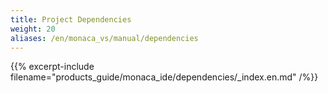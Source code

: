 ```yaml
---
title: Project Dependencies
weight: 20
aliases: /en/monaca_vs/manual/dependencies
---
```


{{% excerpt-include filename="products_guide/monaca_ide/dependencies/_index.en.md" /%}}